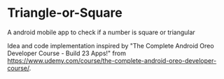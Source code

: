 # Triangle-or-Square
A android mobile app to check if a number is square or triangular

Idea and code implementation inspired by "The Complete Android Oreo Developer Course - Build 23 Apps!" from https://www.udemy.com/course/the-complete-android-oreo-developer-course/.
